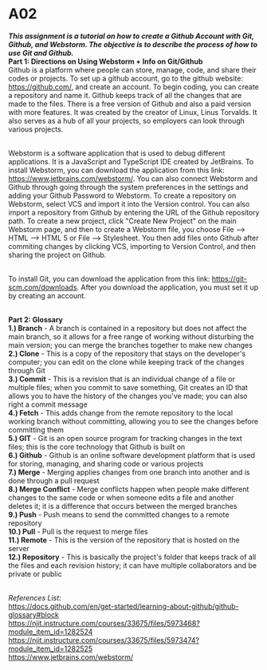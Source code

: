 # A02
_**This assignment is a tutorial on how to create a Github Account with Git, Github, and Webstorm. The objective is to describe the process of how to use Git and Github.**_
<br> **Part 1: Directions on Using Webstorm + Info on Git/Github**
<br> Github is a platform where people can store, manage, code, and share their codes or projects. To set up a github account, go to the github website: https://github.com/, and create an account. To begin coding, you can create a repository and name it. Github keeps track of all the changes that are made to the files. There is a free version of Github and also a paid version with more features. It was created by the creator of Linux, Linus Torvalds. It also serves as a hub of all your projects, so employers can look through various projects. 

<br> Webstorm is a software application that is used to debug different applications. It is a JavaScript and TypeScript IDE created by JetBrains. To install Webstorm, you can download the application from this link: https://www.jetbrains.com/webstorm/. You can also connect Webstorm and Github through going through the system preferences in the settings and adding your Github Password to Webstorm. To create a repository on Webstorm, select VCS and import it into the Version control. You can also import a repository from Github by entering the URL of the Github repository path. To create a new project, click "Create New Project" on the main Webstorm page, and then to create a Webstorm file, you choose File --> HTML --> HTML 5 or File --> Stylesheet. You then add files onto Github after commiting changes by clicking VCS, importing to Version Control, and then sharing the project on Github.  

<br> To install Git, you can download the application from this link: https://git-scm.com/downloads. After you download the application, you must set it up by creating an account. 

<br> **Part 2: Glossary**
<br> **1.) Branch** - A branch is contained in a repository but does not affect the main branch, so it allows for a free range of working without disturbing the main version; you can merge the branches together to make new changes 
<br> **2.) Clone** - This is a copy of the repository that stays on the developer's computer; you can edit on the clone while keeping track of the changes through Git
<br> **3.) Commit** - This is a revision that is an individual change of a file or multiple files; when you commit to save something, Git creates an ID that allows you to have the history of the changes you've made; you can also right a commit message 
<br> **4.) Fetch** - This adds change from the remote repository to the local working branch without committing, allowing you to see the changes before committing them 
<br> **5.) GIT** - Git is an open source program for tracking changes in the text files; this is the core technology that Github is built on 
<br> **6.) Github** - Github is an online software development platform that is used for storing, managing, and sharing code or various projects
<br> **7.) Merge** - Merging applies changes from one branch into another and is done through a pull request 
<br> **8.) Merge Conflict** - Merge conflicts happen when people make different changes to the same code or when someone edits a file and another deletes it; it is a difference that occurs between the merged branches 
<br> **9.) Push** - Push means to send the committed changes to a remote repository 
<br> **10.) Pull** - Pull is the request to merge files
<br> **11.) Remote** - This is the version of the repository that is hosted on the server 
<br> **12.) Repository** - This is basically the project's folder that keeps track of all the files and each revision history; it can have multiple collaborators and be private or public 

<br>_References List:_
<br> https://docs.github.com/en/get-started/learning-about-github/github-glossary#block 
<br> https://njit.instructure.com/courses/33675/files/5973468?module_item_id=1282524
<br> https://njit.instructure.com/courses/33675/files/5973474?module_item_id=1282525
<br> https://www.jetbrains.com/webstorm/ 
